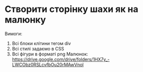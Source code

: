 # Створити сторінку шахи як на малюнку
Вимоги:
1. Всі блоки клітини тегом div
2. Всі стилі задаємо в CSS
3. Всі фігури в форматі png
Малюнок: https://drive.google.com/drive/folders/1HX7y_-LWCObz0RSLcvfbOu20rMAwVnol
